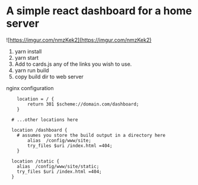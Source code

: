 # A simple react dashboard for a home server

![https://imgur.com/nmzKek2](https://imgur.com/nmzKek2)

1. yarn install
2. yarn start
3. Add to cards.js any of the links you wish to use.
4. yarn run build
5. copy build dir to web server

nginx configuration

```
	location = / {
		return 301 $scheme://domain.com/dashboard;
	}
  
  # ...other locations here
  
  location /dashboard {
    # assumes you store the build output in a directory here
		alias  /config/www/site;
		try_files $uri /index.html =404;
	}

  location /static {
    alias  /config/www/site/static;
    try_files $uri /index.html =404;
  }
```
